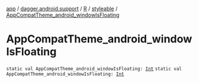 [app](../../../index.md) / [dagger.android.support](../../index.md) / [R](../index.md) / [styleable](index.md) / [AppCompatTheme_android_windowIsFloating](./-app-compat-theme_android_window-is-floating.md)

# AppCompatTheme_android_windowIsFloating

`static val AppCompatTheme_android_windowIsFloating: `[`Int`](https://kotlinlang.org/api/latest/jvm/stdlib/kotlin/-int/index.html)
`static val AppCompatTheme_android_windowIsFloating: `[`Int`](https://kotlinlang.org/api/latest/jvm/stdlib/kotlin/-int/index.html)